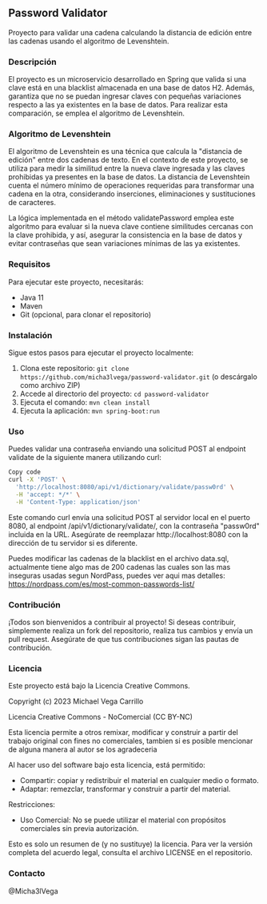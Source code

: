 ## Password Validator

Proyecto para validar una cadena calculando la distancia de edición entre las cadenas usando el algoritmo de Levenshtein.

### Descripción

El proyecto es un microservicio desarrollado en Spring que valida si una clave está en una blacklist almacenada en una base de datos H2. Además, garantiza que no se puedan ingresar claves con pequeñas variaciones respecto a las ya existentes en la base de datos. Para realizar esta comparación, se emplea el algoritmo de Levenshtein.

### Algoritmo de Levenshtein
El algoritmo de Levenshtein es una técnica que calcula la "distancia de edición" entre dos cadenas de texto. En el contexto de este proyecto, se utiliza para medir la similitud entre la nueva clave ingresada y las claves prohibidas ya presentes en la base de datos. La distancia de Levenshtein cuenta el número mínimo de operaciones requeridas para transformar una cadena en la otra, considerando inserciones, eliminaciones y sustituciones de caracteres.

La lógica implementada en el método validatePassword emplea este algoritmo para evaluar si la nueva clave contiene similitudes cercanas con la clave prohibida, y así, asegurar la consistencia en la base de datos y evitar contraseñas que sean variaciones mínimas de las ya existentes.

### Requisitos

Para ejecutar este proyecto, necesitarás:

- Java 11
- Maven
- Git (opcional, para clonar el repositorio)

### Instalación

Sigue estos pasos para ejecutar el proyecto localmente:

1. Clona este repositorio: `git clone https://github.com/micha3lvega/password-validator.git` (o descárgalo como archivo ZIP)
2. Accede al directorio del proyecto: `cd password-validator`
3. Ejecuta el comando: `mvn clean install`
4. Ejecuta la aplicación: `mvn spring-boot:run`

### Uso

Puedes validar una contraseña enviando una solicitud POST al endpoint validate de la siguiente manera utilizando curl:

```bash
Copy code
curl -X 'POST' \
  'http://localhost:8080/api/v1/dictionary/validate/passw0rd' \
  -H 'accept: */*' \
  -H 'Content-Type: application/json'
```

Este comando curl envía una solicitud POST al servidor local en el puerto 8080, al endpoint /api/v1/dictionary/validate/, con la contraseña "passw0rd" incluida en la URL. Asegúrate de reemplazar http://localhost:8080 con la dirección de tu servidor si es diferente.

Puedes modificar las cadenas de la blacklist en el archivo data.sql, actualmente tiene algo mas de 200 cadenas las cuales son las mas inseguras usadas segun NordPass, puedes ver aqui mas detalles: https://nordpass.com/es/most-common-passwords-list/

### Contribución

¡Todos son bienvenidos a contribuir al proyecto! Si deseas contribuir, simplemente realiza un fork del repositorio, realiza tus cambios y envía un pull request. Asegúrate de que tus contribuciones sigan las pautas de contribución.

### Licencia

Este proyecto está bajo la Licencia Creative Commons.

Copyright (c) 2023 Michael Vega Carrillo

Licencia Creative Commons - NoComercial (CC BY-NC)

Esta licencia permite a otros remixar, modificar y construir a partir del trabajo original con fines no comerciales, tambien si es posible mencionar de alguna manera al autor se los agradeceria

Al hacer uso del software bajo esta licencia, está permitido:

- Compartir: copiar y redistribuir el material en cualquier medio o formato.
- Adaptar: remezclar, transformar y construir a partir del material.

Restricciones:

- Uso Comercial: No se puede utilizar el material con propósitos comerciales sin previa autorización.

Esto es solo un resumen de (y no sustituye) la licencia. Para ver la versión completa del acuerdo legal, consulta el archivo LICENSE en el repositorio.

### Contacto

@Micha3lVega